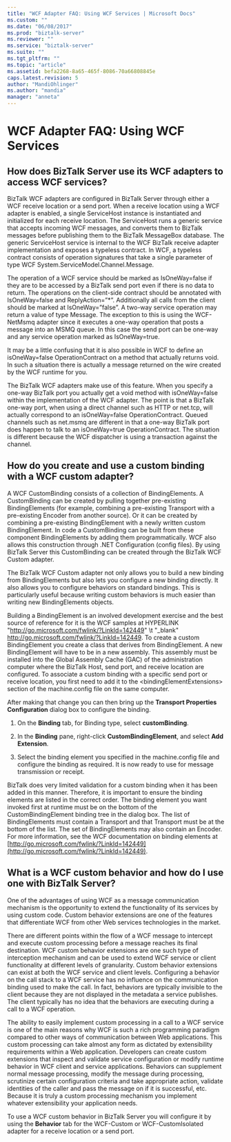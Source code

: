 ```yaml
---
title: "WCF Adapter FAQ: Using WCF Services | Microsoft Docs"
ms.custom: ""
ms.date: "06/08/2017"
ms.prod: "biztalk-server"
ms.reviewer: ""
ms.service: "biztalk-server"
ms.suite: ""
ms.tgt_pltfrm: ""
ms.topic: "article"
ms.assetid: befa2268-8a65-465f-8086-70a66808845e
caps.latest.revision: 5
author: "MandiOhlinger"
ms.author: "mandia"
manager: "anneta"
---
```

# WCF Adapter FAQ: Using WCF Services
## How does BizTalk Server use its WCF adapters to access WCF services?  
 BizTalk WCF adapters are configured in BizTalk Server through either a WCF receive location or a send port. When a receive location using a WCF adapter is enabled, a single ServiceHost instance is instantiated and initialized for each receive location. The ServiceHost runs a generic service that accepts incoming WCF messages, and converts them to BizTalk messages before publishing them to the BizTalk MessageBox database. The generic ServiceHost service is internal to the WCF BizTalk receive adapter implementation and exposes a typeless contract. In WCF, a typeless contract consists of operation signatures that take a single parameter of type WCF System.ServiceModel.Channel.Message.  
  
 The operation  of a WCF service should be marked as IsOneWay=false if they are to be accessed by a BizTalk send port even if there is no data to return. The operations on the client-side contract should be annotated with IsOneWay=false and ReplyAction=”*”.  Additionally all calls from the client should be marked at IsOneWay=”false”. A two-way service operation may return a value of type Message. The exception to this is using the WCF-NetMsmq adapter since it executes a one-way operation that posts a message into an MSMQ queue. In this case the send port can be one-way and any service operation marked as IsOneWay=true.  
  
 It may be a little confusing that it is also possible in WCF to define an isOneWay=false OperationContract on a method that actually returns void. In such a situation there is actually a message returned on the wire created by the WCF runtime for you.  
  
 The BizTalk WCF adapters make use of this feature. When you specify a one-way BizTalk port you actually get a void method with isOneWay=false within the implementation of the WCF adapter. The point is that a BizTalk one-way port, when using a direct channel such as HTTP or net.tcp, will actually correspond to an isOneWay=false OperationContract. Queued channels such as net.msmq are different in that a one-way BizTalk port does happen to talk to an isOneWay=true OperationContract. The situation is different because the WCF dispatcher is using a transaction against the channel.  
  
## How do you create and use a custom binding with a WCF custom adapter?  
 A WCF CustomBinding consists of a collection of BindingElements. A CustomBinding can be created by pulling together pre-existing BindingElements (for example, combining a pre-existing Transport with a pre-existing Encoder from another source). Or it can be created by combining a pre-existing BindingElement with a newly written custom BindingElement. In code a CustomBinding can be built from these component BindingElements by adding them programmatically. WCF also allows this construction through .NET Configuration (config files). By using BizTalk Server this CustomBinding can be created through the BizTalk WCF Custom adapter.  
  
 The BizTalk WCF Custom adapter not only allows you to build a new binding from BindingElements but also lets you configure a new binding directly. It also allows you to configure behaviors on standard bindings. This is particularly useful because writing custom behaviors is much easier than writing new BindingElements objects.  
  
 Building a BindingElement is an involved development exercise and the best source of reference for it is the WCF samples at  HYPERLINK "http://go.microsoft.com/fwlink/?LinkId=142449" \t "_blank" http://go.microsoft.com/fwlink/?LinkId=142449. To create a custom BindingElement you create a class that derives from BindingElement. A new BindingElement will have to be in a new assembly. This assembly must be installed into the Global Assembly Cache (GAC) of the administration computer where the BizTalk Host, send port, and receive location are configured. To associate a custom binding with a specific send port or receive location, you first need to add it to the \<bindingElementExtensions> section of the machine.config file on the same computer.  
  
 After making that change you can then bring up the **Transport Properties Configuration** dialog box to configure the binding.  
  
1.  On the **Binding** tab, for Binding type, select **customBinding**.  
  
2.  In the **Binding** pane, right-click **CustomBindingElement**, and select **Add Extension**.  
  
3.  Select the binding element you specified in the machine.config file and configure the binding as required. It is now ready to use for message transmission or receipt.  
  
 BizTalk does very limited validation for a custom binding when it has been added in this manner. Therefore, it is important to ensure the binding elements are listed in the correct order. The binding element you want invoked first at runtime must be on the bottom of the CustomBindingElement binding tree in the dialog box. The list of BindingElements must contain a Transport and that Transport must be at the bottom of the list. The set of BindingElements may also contain an Encoder. For more information, see the WCF documentation on binding elements at [http://go.microsoft.com/fwlink/?LinkId=142449](http://go.microsoft.com/fwlink/?LinkId=142449).  
  
## What is a WCF custom behavior and how do I use one with BizTalk Server?  
 One of the advantages of using WCF as a message communication mechanism is the opportunity to extend the functionality of its services by using custom code. Custom behavior extensions are one of the features that differentiate WCF from other Web services technologies in the market.  
  
 There are different points within the flow of a WCF message to intercept and execute custom processing before a message reaches its final destination. WCF custom behavior extensions are one such type of interception mechanism and can be used to extend WCF service or client functionality at different levels of granularity. Custom behavior extensions can exist at both the WCF service and client levels. Configuring a behavior on the call stack to a WCF service has no influence on the communication binding used to make the call. In fact, behaviors are typically invisible to the client because they are not displayed in the metadata a service publishes. The client typically has no idea that the behaviors are executing during a call to a WCF operation.  
  
 The ability to easily implement custom processing in a call to a WCF service is one of the main reasons why WCF is such a rich programming paradigm compared to other ways of communication between Web applications. This custom processing can take almost any form as dictated by extensibility requirements within a Web application. Developers can create custom extensions that inspect and validate service configuration or modify runtime behavior in WCF client and service applications. Behaviors can supplement normal message processing, modify the message during processing, scrutinize certain configuration criteria and take appropriate action, validate identities of the caller and pass the message on if it is successful, etc. Because it is truly a custom processing mechanism you implement whatever extensibility your application needs.  
  
 To use a WCF custom behavior in BizTalk Server you will configure it by using the **Behavior** tab for the WCF-Custom or WCF-CustomIsolated adapter for a receive location or a send port.